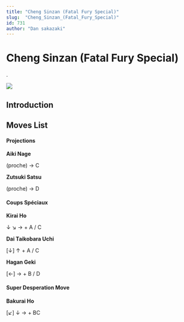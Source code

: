 ```yaml
---
title: "Cheng Sinzan (Fatal Fury Special)"
slug:  "Cheng_Sinzan_(Fatal_Fury_Special)"
id: 731
author: "Dan sakazaki"
---
```


# Cheng Sinzan (Fatal Fury Special)

.

![](/images/Ffspcheng.PNG)  

## Introduction

## Moves List

#### Projections

**Aiki Nage**

(proche) → C

**Zutsuki Satsu**

(proche) → D

#### Coups Spéciaux

**Kirai Ho**

↓ ↘ → + A / C

**Dai Taikobara Uchi**

\[↓\] ↑ + A / C

**Hagan Geki**

\[←\] → + B / D

#### Super Desperation Move

**Bakurai Ho**

\[↙\] ↓ → + BC
